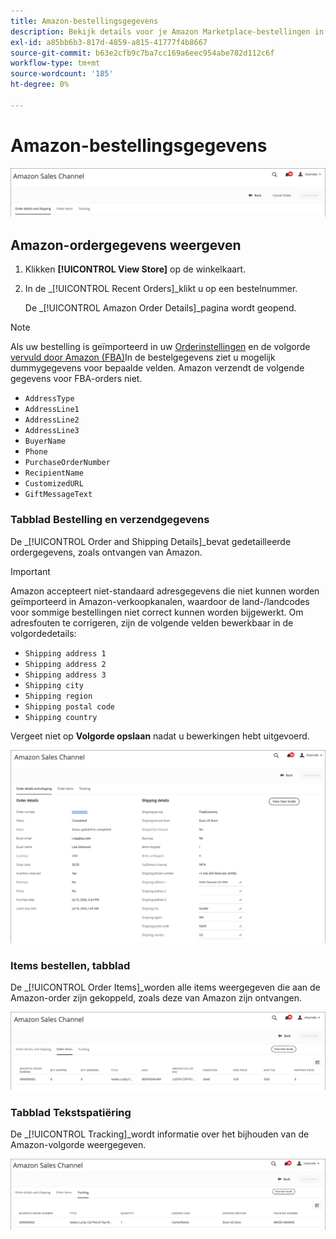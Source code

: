 ```yaml
---
title: Amazon-bestellingsgegevens
description: Bekijk details voor je Amazon Marketplace-bestellingen in Adobe Commerce of Magento Open Source Admin.
exl-id: a85bb6b3-817d-4859-a815-41777f4b8667
source-git-commit: b63e2cfb9c7ba7cc169a6eec954abe782d112c6f
workflow-type: tm+mt
source-wordcount: '185'
ht-degree: 0%

---
```


# Amazon-bestellingsgegevens

![Amazon-ordergegevens](assets/amazon-order-details-header.png)

## Amazon-ordergegevens weergeven

1. Klikken **[!UICONTROL View Store]** op de winkelkaart.

1. In de _[!UICONTROL Recent Orders]_klikt u op een bestelnummer.

   De _[!UICONTROL Amazon Order Details]_pagina wordt geopend.

>[!NOTE]
>
>Als uw bestelling is geïmporteerd in uw [Orderinstellingen](./order-settings.md) en de volgorde [vervuld door Amazon (FBA)](./fulfilled-by.md)In de bestelgegevens ziet u mogelijk dummygegevens voor bepaalde velden. Amazon verzendt de volgende gegevens voor FBA-orders niet.
>
> - `AddressType`
> - `AddressLine1`
> - `AddressLine2`
> - `AddressLine3`
> - `BuyerName`
> - `Phone`
> - `PurchaseOrderNumber`
> - `RecipientName`
> - `CustomizedURL`
> - `GiftMessageText`


### Tabblad Bestelling en verzendgegevens

De _[!UICONTROL Order and Shipping Details]_bevat gedetailleerde ordergegevens, zoals ontvangen van Amazon.

>[!IMPORTANT]
>
>Amazon accepteert niet-standaard adresgegevens die niet kunnen worden geïmporteerd in Amazon-verkoopkanalen, waardoor de land-/landcodes voor sommige bestellingen niet correct kunnen worden bijgewerkt. Om adresfouten te corrigeren, zijn de volgende velden bewerkbaar in de volgordedetails:
>
>- `Shipping address 1`
>- `Shipping address 2`
>- `Shipping address 3`
>- `Shipping city`
>- `Shipping region`
>- `Shipping postal code`
>- `Shipping country`
>
>Vergeet niet op **Volgorde opslaan** nadat u bewerkingen hebt uitgevoerd.

![Bestelling en verzendgegevens](assets/amazon-order-details.png)

### Items bestellen, tabblad

De _[!UICONTROL Order Items]_worden alle items weergegeven die aan de Amazon-order zijn gekoppeld, zoals deze van Amazon zijn ontvangen.

![Itemdetails bestellen](assets/amazon-order-item-details.png)

### Tabblad Tekstspatiëring

De _[!UICONTROL Tracking]_wordt informatie over het bijhouden van de Amazon-volgorde weergegeven.

![Trackinggegevens](assets/amazon-order-tracking-details.png)
